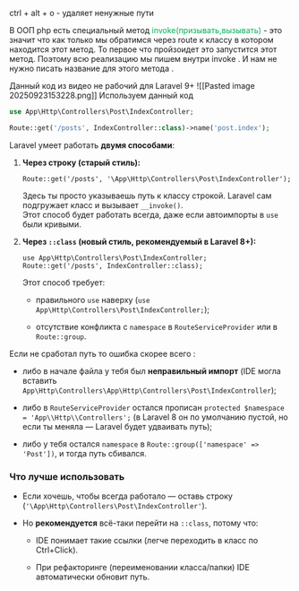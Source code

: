 ctrl + alt + o - удаляет ненужные пути

В ООП php есть специальный метод <font color="#00b050">invoke(призывать,вызывать)</font> - это значит что как только мы обратимся через route к классу в котором находится этот метод. То первое что пройзоидет это запустится этот метод. Поэтому всю реализацию мы пишем внутри invoke . И нам не нужно писать название для этого метода .

Данный код из видео не рабочий для Laravel 9+
![[Pasted image 20250923153228.png]]
Используем данный код
```php
use App\Http\Controllers\Post\IndexController;

Route::get('/posts', IndexController::class)->name('post.index');

```

Laravel умеет работать **двумя способами**:

1. **Через строку (старый стиль):**
    
    `Route::get('/posts', '\App\Http\Controllers\Post\IndexController');`
    
    Здесь ты просто указываешь путь к классу строкой. Laravel сам подгружает класс и вызывает `__invoke()`.  
    Этот способ будет работать всегда, даже если автоимпорты в `use` были кривыми.
    
2. **Через `::class` (новый стиль, рекомендуемый в Laravel 8+):**
    
    `use App\Http\Controllers\Post\IndexController;  Route::get('/posts', IndexController::class);`
    
    Этот способ требует:
    
    - правильного `use` наверху (`use App\Http\Controllers\Post\IndexController;`);
        
    - отсутствие конфликта с `namespace` в `RouteServiceProvider` или в `Route::group`.

Если не сработал путь то ошибка скорее всего :
- либо в начале файла у тебя был **неправильный импорт** (IDE могла вставить `App\Http\Controllers\App\Http\Controllers\Post\IndexController`);
    
- либо в `RouteServiceProvider` остался прописан `protected $namespace = 'App\\Http\\Controllers';` (в Laravel 8 он по умолчанию пустой, но если ты меняла — Laravel будет удваивать путь);
    
- либо у тебя остался `namespace` в `Route::group(['namespace' => 'Post'])`, и тогда путь сбивался.

### Что лучше использовать

- Если хочешь, чтобы всегда работало — оставь строку (`'\App\Http\Controllers\Post\IndexController'`).
    
- Но **рекомендуется** всё-таки перейти на `::class`, потому что:
    
    - IDE понимает такие ссылки (легче переходить в класс по Ctrl+Click).
        
    - При рефакторинге (переименовании класса/папки) IDE автоматически обновит путь.
